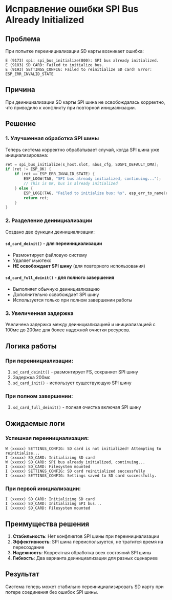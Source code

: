 # Исправление ошибки SPI Bus Already Initialized

## Проблема
При попытке переинициализации SD карты возникает ошибка:
```
E (9173) spi: spi_bus_initialize(800): SPI bus already initialized.
E (9183) SD_CARD: Failed to initialize bus.
E (9193) SETTINGS_CONFIG: Failed to reinitialize SD card! Error: ESP_ERR_INVALID_STATE
```

## Причина
При деинициализации SD карты SPI шина не освобождалась корректно, что приводило к конфликту при повторной инициализации.

## Решение

### 1. Улучшенная обработка SPI шины
Теперь система корректно обрабатывает случай, когда SPI шина уже инициализирована:

```c
ret = spi_bus_initialize(s_host.slot, &bus_cfg, SDSPI_DEFAULT_DMA);
if (ret != ESP_OK) {
    if (ret == ESP_ERR_INVALID_STATE) {
        ESP_LOGW(TAG, "SPI bus already initialized, continuing...");
        // This is OK, bus is already initialized
    } else {
        ESP_LOGE(TAG, "Failed to initialize bus: %s", esp_err_to_name(ret));
        return ret;
    }
}
```

### 2. Разделение деинициализации
Создано две функции деинициализации:

#### `sd_card_deinit()` - для переинициализации
- Размонтирует файловую систему
- Удаляет мьютекс
- **НЕ освобождает SPI шину** (для повторного использования)

#### `sd_card_full_deinit()` - для полного завершения
- Выполняет обычную деинициализацию
- Дополнительно освобождает SPI шину
- Используется только при полном завершении работы

### 3. Увеличенная задержка
Увеличена задержка между деинициализацией и инициализацией с 100мс до 200мс для более надежной очистки ресурсов.

## Логика работы

### При переинициализации:
1. `sd_card_deinit()` - размонтирует FS, сохраняет SPI шину
2. Задержка 200мс
3. `sd_card_init()` - использует существующую SPI шину

### При полном завершении:
1. `sd_card_full_deinit()` - полная очистка включая SPI шину

## Ожидаемые логи

### Успешная переинициализация:
```
W (xxxxx) SETTINGS_CONFIG: SD card is not initialized! Attempting to reinitialize...
I (xxxxx) SD_CARD: Initializing SD card
W (xxxxx) SD_CARD: SPI bus already initialized, continuing...
I (xxxxx) SD_CARD: Filesystem mounted
I (xxxxx) SETTINGS_CONFIG: SD card reinitialized successfully
I (xxxxx) SETTINGS_CONFIG: Settings saved to SD card successfully.
```

### При первой инициализации:
```
I (xxxxx) SD_CARD: Initializing SD card
I (xxxxx) SD_CARD: Initializing SPI bus...
I (xxxxx) SD_CARD: Filesystem mounted
```

## Преимущества решения

1. **Стабильность**: Нет конфликтов SPI шины при переинициализации
2. **Эффективность**: SPI шина переиспользуется, не тратится время на пересоздание
3. **Надежность**: Корректная обработка всех состояний SPI шины
4. **Гибкость**: Два варианта деинициализации для разных сценариев

## Результат
Система теперь может стабильно переинициализировать SD карту при потере соединения без ошибок SPI шины.

